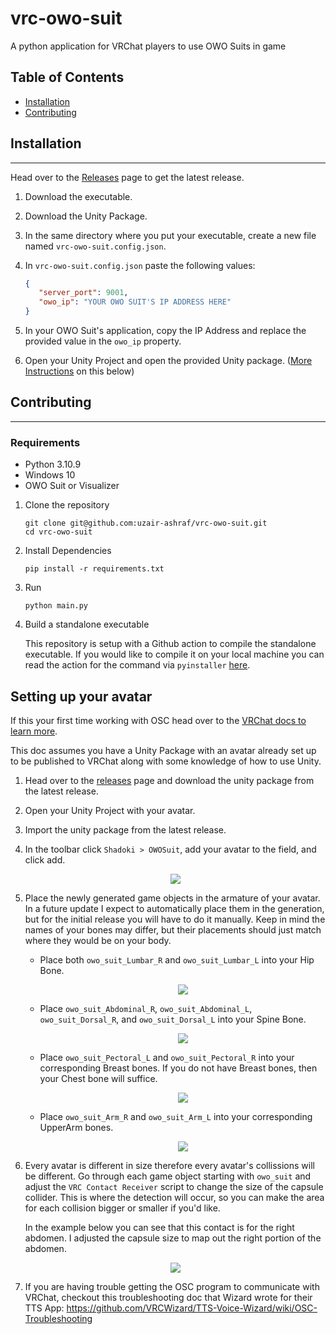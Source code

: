 # vrc-owo-suit

A python application for VRChat players to use OWO Suits in game

## Table of Contents

- [Installation](#installation)
- [Contributing](#contributing)

## Installation

---

Head over to the [Releases](https://github.com/uzair-ashraf/vrc-owo-suit/releases) page to get the latest release.

1. Download the executable.

1. Download the Unity Package.

1. In the same directory where you put your executable, create a new file named `vrc-owo-suit.config.json`.

1. In `vrc-owo-suit.config.json` paste the following values:

   ```json
   {
      "server_port": 9001,
      "owo_ip": "YOUR OWO SUIT'S IP ADDRESS HERE"
   }
   ```

1. In your OWO Suit's application, copy the IP Address and replace the provided value in the `owo_ip` property.


1. Open your Unity Project and open the provided Unity package. ([More Instructions](#setting-up-your-avatar) on this below)

## Contributing

---

### Requirements

- Python 3.10.9
- Windows 10
- OWO Suit or Visualizer

1. Clone the repository

   ```shell
   git clone git@github.com:uzair-ashraf/vrc-owo-suit.git
   cd vrc-owo-suit
   ```

1. Install Dependencies

   ```shell
   pip install -r requirements.txt
   ```

1. Run

   ```shell
   python main.py
   ```

1. Build a standalone executable

   This repository is setup with a Github action to compile the standalone executable. If you would like to compile it on your local machine you can read the action for the command via `pyinstaller` [here](./.github/workflows/release.yml).

## Setting up your avatar

If this your first time working with OSC head over to the [VRChat docs to learn more](https://docs.vrchat.com/docs/osc-overview).

This doc assumes you have a Unity Package with an avatar already set up to be published to VRChat along with some knowledge of how to use Unity.

1. Head over to the [releases](https://github.com/uzair-ashraf/vrc-owo-suit/releases) page and download the unity package from the latest release.

1. Open your Unity Project with your avatar.

1. Import the unity package from the latest release.

1. In the toolbar click `Shadoki > OWOSuit`, add your avatar to the field, and click add.

   <p align="center">
      <img src="./img/screenshot-install.gif">
   </p>

1. Place the newly generated game objects in the armature of your avatar. In a future update I expect to automatically place them in the generation, but for the initial release you will have to do it manually. Keep in mind the names of your bones may differ, but their placements should just match where they would be on your body.

   - Place both `owo_suit_Lumbar_R` and `owo_suit_Lumbar_L` into your Hip Bone.

      <p align="center">
         <img src="./img/screenshot-lumbar.png">
      </p>

   - Place `owo_suit_Abdominal_R`, `owo_suit_Abdominal_L`, `owo_suit_Dorsal_R`, and `owo_suit_Dorsal_L` into your Spine Bone.

      <p align="center">
         <img src="./img/screenshot-abdominal.png">
      </p>

   - Place `owo_suit_Pectoral_L` and `owo_suit_Pectoral_R` into your corresponding Breast bones. If you do not have Breast bones, then your Chest bone will suffice.

      <p align="center">
         <img src="./img/screenshot-pectoral.png">
      </p>

   - Place `owo_suit_Arm_R` and `owo_suit_Arm_L` into your corresponding UpperArm bones.

      <p align="center">
         <img src="./img/screenshot-arm.png">
      </p>

1. Every avatar is different in size therefore every avatar's collissions will be different. Go through each game object starting with `owo_suit` and adjust the `VRC Contact Receiver` script to change the size of the capsule collider. This is where the detection will occur, so you can make the area for each collision bigger or smaller if you'd like.

   In the example below you can see that this contact is for the right abdomen. I adjusted the capsule size to map out the right portion of the abdomen. 
 
   <p align="center">
      <img src="./img/screenshot-contacts.png">
   </p>


1. If you are having trouble getting the OSC program to communicate with VRChat, checkout this troubleshooting doc that Wizard wrote for their TTS App: https://github.com/VRCWizard/TTS-Voice-Wizard/wiki/OSC-Troubleshooting

